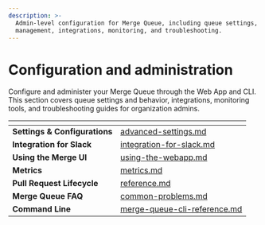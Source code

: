 ```yaml
---
description: >-
  Admin-level configuration for Merge Queue, including queue settings, state
  management, integrations, monitoring, and troubleshooting.
---
```


# Configuration and administration

Configure and administer your Merge Queue through the Web App and CLI. This section covers queue settings and behavior, integrations, monitoring tools, and troubleshooting guides for organization admins.

<table data-view="cards"><thead><tr><th></th><th data-hidden data-card-target data-type="content-ref"></th></tr></thead><tbody><tr><td><strong>Settings &#x26; Configurations</strong></td><td><a href="advanced-settings.md">advanced-settings.md</a></td></tr><tr><td><strong>Integration for Slack</strong></td><td><a href="integration-for-slack.md">integration-for-slack.md</a></td></tr><tr><td><strong>Using the Merge UI</strong></td><td><a href="using-the-webapp.md">using-the-webapp.md</a></td></tr><tr><td><strong>Metrics</strong></td><td><a href="metrics.md">metrics.md</a></td></tr><tr><td><strong>Pull Request Lifecycle</strong></td><td><a href="reference.md">reference.md</a></td></tr><tr><td><strong>Merge Queue FAQ</strong></td><td><a href="common-problems.md">common-problems.md</a></td></tr><tr><td><strong>Command Line</strong></td><td><a href="merge-queue-cli-reference.md">merge-queue-cli-reference.md</a></td></tr></tbody></table>

